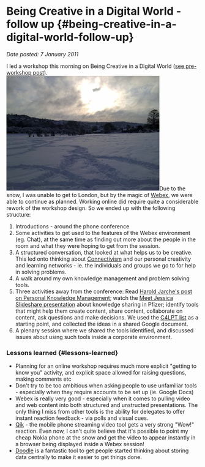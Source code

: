 # Being Creative in a Digital World - follow up {#being-creative-in-a-digital-world-follow-up}

_Date posted: 7 January 2011_

I led a workshop this morning on Being Creative in a Digital World ([see pre-workshop post](http://www.learningconversations.co.uk/main/index.php/2010/11/01/being-creative-in-digital-world?blog=5)).[![Snowy field in Belper](./exportlc.php_files/snow_field.jpg "Snowy field in Belper")](./exportlc.php_files/snow_field.jpg)Due to the snow, I was unable to get to London, but by the magic of [Webex](http://www.webex.com/), we were able to continue as planned. Working online did require quite a considerable rework of the workshop design. So we ended up with the following structure:

1.  Introductions - around the phone conference
2.  Some activities to get used to the features of the Webex environment (eg. Chat), at the same time as finding out more about the people in the room and what they were hoping to get from the session.
3.  A structured conversation, that looked at what helps us to be creative. This led onto thinking about [Connectivism](http://www.connectivism.ca/about.html) and our personal creativity and learning networks - ie. the individuals and groups we go to for help in solving problems.
4.  A walk around my own knowledge management and problem solving tools.
5.  Three activities away from the conference: Read [Harold Jarche's post on Personal Knowledge Management](http://www.jarche.com/2009/03/sense-making-with-pkm/); watch the [Meet Jessica Slideshare presentation](http://www.slideshare.net/bengardner135/meet-jessica) about knowledge sharing in Pfizer; identify tools that might help them create content, share content, collaborate on content, ask questions and make decisions. We used the [C4LPT list](http://www.c4lpt.co.uk/Directory/index.html) as a starting point, and collected the ideas in a shared Google document.
6.  A plenary session where we shared the tools identified, and discussed issues about using such tools inside a corporate environment.

### Lessons learned {#lessons-learned}

*   Planning for an online workshop requires much more explicit "getting to know you" activity, and explicit space allowed for raising questions, making comments etc
*   Don't try to be too ambitious when asking people to use unfamiliar tools - especially when they require accounts to be set up (ie. Google Docs)
*   Webex is really very good - especially when it comes to pulling video and web content into both structured and unstructed presentations. The only thing I miss from other tools is the ability for delegates to offer instant reaction feedback - via polls and visual cues.
*   [Qik](http://qik.com/) - the mobile phone streaming video tool gets a very strong "Wow!" reaction. Even now, I can't quite believe that it's possible to point my cheap Nokia phone at the snow and get the video to appear instantly in a browser being displayed inside a Webex session!
*   [Doodle](http://www.doodle.com/) is a fantastic tool to get people started thinking about storing data centrally to make it easier to get things done.